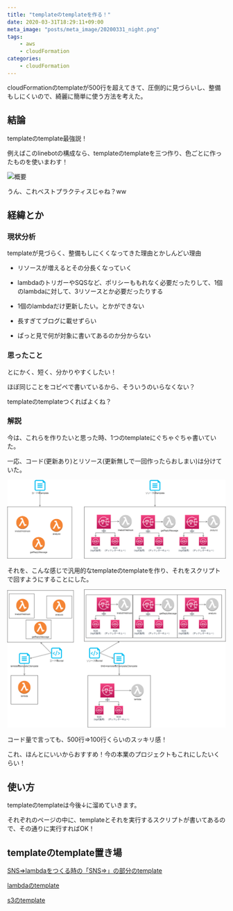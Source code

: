 ```yaml
---
title: "templateのtemplateを作る！"
date: 2020-03-31T18:29:11+09:00
meta_image: "posts/meta_image/20200331_night.png"
tags: 
    - aws
    - cloudFormation
categories: 
    - cloudFormation
---
```


cloudFormationのtemplateが500行を超えてきて、圧倒的に見づらいし、整備もしにくいので、綺麗に簡単に使う方法を考えた。

## 結論

templateのtemplate最強説！

例えばこのlinebotの構成なら、templateのtemplateを三つ作り、色ごとに作ったものを使いまわす！

![概要](../img/webhook_detail3-template2.png)

うん、これベストプラクティスじゃね？ww

## 経緯とか

### 現状分析

templateが見づらく、整備もしにくくなってきた理由とかしんどい理由

* リソースが増えるとその分長くなっていく

* lambdaのトリガーやSQSなど、ポリシーももれなく必要だったりして、1個のlambdaに対して、3リソースとか必要だったりする

* 1個のlambdaだけ更新したい。とかができない

* 長すぎてブログに載せずらい

* ぱっと見で何が対象に書いてあるのか分からない

### 思ったこと

とにかく、短く、分かりやすくしたい！

ほぼ同じことをコピペで書いているから、そういうのいらなくない？

templateのtemplateつくればよくね？

### 解説

今は、これらを作りたいと思った時、1つのtemplateにぐちゃぐちゃ書いていた。

一応、コード(更新あり)とリソース(更新無しで一回作ったらおしまい)は分けていた。

![cloudFormation template](https://github.com/runau/linebot_pub/blob/master/template.png?raw=true)

それを、こんな感じで汎用的なtemplateのtemplateを作り、それをスクリプトで回すようにすることにした。

![cloudFormation template](https://github.com/runau/linebot_pub/blob/master/template2.png?raw=true)

コード量で言っても、500行⇒100行くらいのスッキリ感！

これ、ほんとにいいからおすすめ！今の本業のプロジェクトもこれにしたいくらい！

## 使い方

templateのtemplateは今後↓に溜めていきます。

それぞれのページの中に、templateとそれを実行するスクリプトが書いてあるので、その通りに実行すればOK！

## templateのtemplate置き場

[SNS⇒lambdaをつくる時の「SNS⇒」の部分のtemplate](../20200328_night/)

[lambdaのtemplate](../20200401_morning/)

[s3のtemplate](../20200402_morning/)